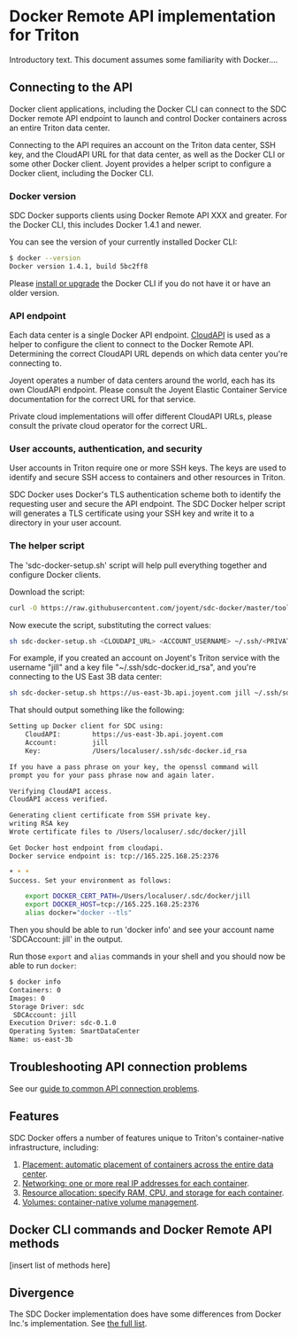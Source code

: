 # Docker Remote API implementation for Triton

Introductory text. This document assumes some familiarity with Docker....

## Connecting to the API

Docker client applications, including the Docker CLI can connect to the SDC Docker remote API endpoint to launch and control Docker containers across an entire Triton data center.

Connecting to the API requires an account on the Triton data center, SSH key, and the CloudAPI URL for that data center, as well as the Docker CLI or some other Docker client. Joyent provides a helper script to configure a Docker client, including the Docker CLI.

### Docker version

SDC Docker supports clients using Docker Remote API XXX and greater. For the Docker CLI, this includes Docker 1.4.1 and newer.

You can see the version of your currently installed Docker CLI:

```bash
$ docker --version
Docker version 1.4.1, build 5bc2ff8
```

Please [install or upgrade](https://docs.docker.com/installation/#installation) the Docker CLI if you do not have it or have an older version.

### API endpoint

Each data center is a single Docker API endpoint. [CloudAPI](https://apidocs.joyent.com/cloudapi/) is used as a helper to configure the client to connect to the Docker Remote API. Determining the correct CloudAPI URL depends on which data center you're connecting to.

Joyent operates a number of data centers around the world, each has its own CloudAPI endpoint. Please consult the Joyent Elastic Container Service documentation for the correct URL for that service. 

Private cloud implementations will offer different CloudAPI URLs, please consult the private cloud operator for the correct URL.

### User accounts, authentication, and security

User accounts in Triton require one or more SSH keys. The keys are used to identify and secure SSH access to containers and other resources in Triton.

SDC Docker uses Docker's TLS authentication scheme both to identify the requesting user and secure the API endpoint. The SDC Docker helper script will generates a TLS certificate using your SSH key and write it to a directory in your user account.

### The helper script

The 'sdc-docker-setup.sh' script will help pull everything together and configure Docker clients.

Download the script:

```bash
curl -O https://raw.githubusercontent.com/joyent/sdc-docker/master/tools/sdc-docker-setup.sh
```

Now execute the script, substituting the correct values:

```bash
sh sdc-docker-setup.sh <CLOUDAPI_URL> <ACCOUNT_USERNAME> ~/.ssh/<PRIVATE_KEY_FILE>
```

For example, if you created an account on Joyent's Triton service with the username "jill" and a key file "~/.ssh/sdc-docker.id_rsa", and you're connecting to the US East 3B data center:

```bash
sh sdc-docker-setup.sh https://us-east-3b.api.joyent.com jill ~/.ssh/sdc-docker.id_rsa
```

That should output something like the following:

```bash
Setting up Docker client for SDC using:
	CloudAPI:        https://us-east-3b.api.joyent.com
	Account:         jill
	Key:             /Users/localuser/.ssh/sdc-docker.id_rsa

If you have a pass phrase on your key, the openssl command will
prompt you for your pass phrase now and again later.

Verifying CloudAPI access.
CloudAPI access verified.

Generating client certificate from SSH private key.
writing RSA key
Wrote certificate files to /Users/localuser/.sdc/docker/jill

Get Docker host endpoint from cloudapi.
Docker service endpoint is: tcp://165.225.168.25:2376

* * *
Success. Set your environment as follows: 

	export DOCKER_CERT_PATH=/Users/localuser/.sdc/docker/jill
	export DOCKER_HOST=tcp://165.225.168.25:2376
	alias docker="docker --tls"
```

Then you should be able to run 'docker info' and see your account
name 'SDCAccount: jill' in the output.

Run those `export` and `alias` commands in your shell and you should now
be able to run `docker`:

```bash
$ docker info
Containers: 0
Images: 0
Storage Driver: sdc
 SDCAccount: jill
Execution Driver: sdc-0.1.0
Operating System: SmartDataCenter
Name: us-east-3b
```
## Troubleshooting API connection problems

See our [guide to common API connection problems](./troubleshooting.md).

## Features

SDC Docker offers a number of features unique to Triton's container-native infrastructure, including:

1. [Placement: automatic placement of containers across the entire data center](features/placement.md).
1. [Networking: one or more real IP addresses for each container](features/networking.md).
1. [Resource allocation: specify RAM, CPU, and storage for each container](features/resources.md).
1. [Volumes: container-native volume management](features/volumes.md).

## Docker CLI commands and Docker Remote API methods

[insert list of methods here]

## Divergence

The SDC Docker implementation does have some differences from Docker Inc.'s implementation. See [the full list](divergence.md).